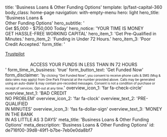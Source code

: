 title: 'Business Loans & Other Funding Options'
template: lp/fast-capital-360
body_class: home-page
navigation: with-empty-menu
hero: light
hero_title: 'Business Loans & </br>Other Funding Options'
hero_subtitle: '</br>Get $5,000 - $750,000 Today'
hero_notice: 'YOUR TIME IS MONEY </br>GET HASSLE-FREE WORKING CAPITAL'
hero_item_1: 'Get Pre-Qualified in Minutes.'
hero_item_2: 'Funding in Under 72 Hours.'
hero_item_3: 'Poor Credit Accepted.'
form_title: '<!-- TrustBox widget - Micro Star --> <div class="trustpilot-widget" data-locale="en-US" data-template-id="5419b732fbfb950b10de65e5" data-businessunit-id="555cd8dd0000ff00057f8e1e" data-style-height="24px" data-style-width="100%" data-theme="light"> <a href="https://www.trustpilot.com/review/oneparkfinancial.com" target="_blank" rel="noopener">Trustpilot</a> </div> <!-- End TrustBox widget --></br>  <center>ACCESS YOUR FUNDS IN LESS THAN IN 72 HOURS</center>'
form_time_in_business: 'true'
form_button_text: 'Get Funded Now'
form_disclaimer: '<font size="0.5">By clicking “Get Funded Now”, you consent to receive phone calls & SMS (Msg & data rates may apply) from One Park Financial at the number provided above. Calls may be generated using an auto-dialer & may contain pre-recorded messages. Consent is not a condition of purchase or receipt of services. Opt-out at any time.</font>'
overview_icon_1: 'far fa-check-circle'
overview_text_1: 'BAD CREDIT</br>NO PROBLEM'
overview_icon_2: 'far fa-clock'
overview_text_2: 'PRE-QUALIFIED</br>IN MINUTES'
overview_icon_3: 'fas fa-dollar-sign'
overview_text_3: 'MONEY IN THE BANK</br>IN AS LITTLE AS 3 DAYS'
meta_title: 'Business Loans & Other Funding Options'
meta_description: 'Business Loans & Other Funding Options'
id: de716f00-39d8-49f1-b7be-7eb0e0da8bf7
